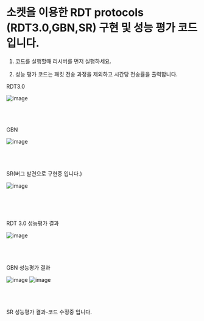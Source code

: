# 소켓을 이용한 RDT protocols (RDT3.0,GBN,SR) 구현 및 성능 평가 코드 입니다.

1. 코드를 실행할때 리시버를 먼저 실행하세요.

2. 성능 평가 코드는 패킷 전송 과정을 제외하고 시간당 전송률을 출력합니다.


 
RDT3.0


![image](https://user-images.githubusercontent.com/63800086/146030185-61f583d1-bc2d-466c-841f-6d1a9c87fdf7.png)


<br />
<br />
<br />
GBN


![image](https://user-images.githubusercontent.com/63800086/146030594-40ee1c99-ab21-40bd-a28a-4d69d1767d0f.png)

<br />
<br />
<br />
SR(버그 발견으로 구현중 입니다.)


![image](https://user-images.githubusercontent.com/63800086/146030773-8d5cfb60-b193-43b9-a44c-097803e1c3a6.png)


<br />
<br />
<br />


RDT 3.0 성능평가 결과


![image](https://user-images.githubusercontent.com/63800086/146031567-a4898868-0e90-4e51-8919-e575b5824511.png)

<br />
<br />
<br />
GBN 성능평가 결과


![image](https://user-images.githubusercontent.com/63800086/146031630-7dee671c-6d18-48c7-b9d6-a391100228ae.png)
![image](https://user-images.githubusercontent.com/63800086/146031658-7575df77-5b5f-4080-ae0b-ee0617e53b91.png)

<br />
<br />
<br />
SR 성능평가 결과-코드 수정중 입니다.




